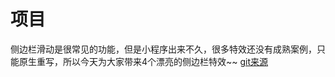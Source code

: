 # 项目
侧边栏滑动是很常见的功能，但是小程序出来不久，很多特效还没有成熟案例，只能原生重写，所以今天为大家带来4个漂亮的侧边栏特效~~
[git来源](https://github.com/didiaohu/xiaoxiaoxiao)